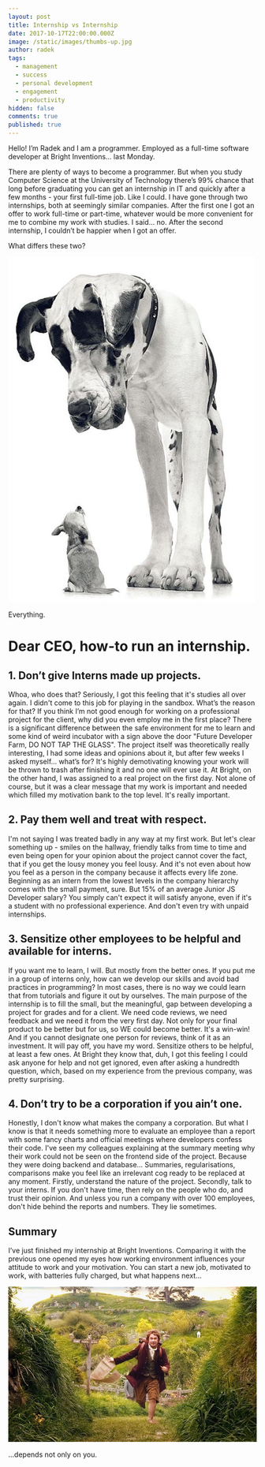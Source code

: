 ```yaml
---
layout: post
title: Internship vs Internship
date: 2017-10-17T22:00:00.000Z
image: /static/images/thumbs-up.jpg
author: radek
tags:
  - management
  - success
  - personal development
  - engagement
  - productivity
hidden: false
comments: true
published: true
---
```


Hello! I’m Radek and I am a programmer. Employed as a full-time software developer at Bright Inventions… last Monday.

There are plenty of ways to become a programmer. But when you study Computer Science at the University of Technology there’s 99% chance that long before graduating you can get an internship in IT and quickly after a few months - your first full-time job. Like I could. I have gone through two internships, both at seemingly similar companies. After the first one I got an offer to work full-time or part-time, whatever would be more convenient for me to combine my work with studies. I said... no. After the second internship, I couldn’t be happier when I got an offer.

What differs these two?

![Difference](/images/internship-vs-internship/difference.jpg)

Everything.


Dear CEO, how-to run an internship.
====

1\. Don’t give Interns made up projects.
---
Whoa, who does that? Seriously, I got this feeling that it's studies all over again. I didn't come to this job for playing in the sandbox. What’s the reason for that? If you think I’m not good enough for working on a professional project for the client, why did you even employ me in the first place? There is a significant difference between the safe environment for me to learn and some kind of weird incubator with a sign above the door "Future Developer Farm, DO NOT TAP THE GLASS". The project itself was theoretically really interesting, I had some ideas and opinions about it, but after few weeks I asked myself... what’s for? It's highly demotivating knowing your work will be thrown to trash after finishing it and no one will ever use it. At Bright, on the other hand, I was assigned to a real project on the first day. Not alone of course, but it was a clear message that my work is important and needed which filled my motivation bank to the top level. It's really important.


2\. Pay them well and treat with respect.
---
I'm not saying I was treated badly in any way at my first work. But let's clear something up - smiles on the hallway, friendly talks from time to time and even being open for your opinion about the project cannot cover the fact, that if you get the lousy money you feel lousy. And it's not even about how you feel as a person in the company because it affects every life zone. Beginning as an intern from the lowest levels in the company hierarchy comes with the small payment, sure. But 15% of an average Junior JS Developer salary? You simply can't expect it will satisfy anyone, even if it's a student with no professional experience. And don't even try with unpaid internships.


3\. Sensitize other employees to be helpful and available for interns.
---
If you want me to learn, I will. But mostly from the better ones. If you put me in a group of interns only, how can we develop our skills and avoid bad practices in programming? In most cases, there is no way we could learn that from tutorials and figure it out by ourselves. The main purpose of the internship is to fill the small, but the meaningful, gap between developing a project for grades and for a client. We need code reviews, we need feedback and we need it from the very first day. Not only for your final product to be better but for us, so WE could become better. It's a win-win! And if you cannot designate one person for reviews, think of it as an investment. It will pay off, you have my word. Sensitize others to be helpful, at least a few ones. At Bright they know that, duh, I got this feeling I could ask anyone for help and not get ignored, even after asking a hundredth question, which, based on my experience from the previous company, was pretty surprising.


4\. Don’t try to be a corporation if you ain’t one.
---
Honestly, I don't know what makes the company a corporation. But what I know is that it needs something more to evaluate an employee than a report with some fancy charts and official meetings where developers confess their code. I've seen my colleagues explaining at the summary meeting why their work could not be seen on the frontend side of the project. Because they were doing backend and database... Summaries, regularisations, comparisons make you feel like an irrelevant cog ready to be replaced at any moment.
Firstly, understand the nature of the project. Secondly, talk to your interns. If you don't have time, then rely on the people who do, and trust their opinion. And unless you run a company with over 100 employees, don't hide behind the reports and numbers. They lie sometimes.


Summary
---
I’ve just finished my internship at Bright Inventions. Comparing it with the previous one opened my eyes how working environment influences your attitude to work and your motivation. You can start a new job, motivated to work, with batteries fully charged, but what happens next...

![Adventure](/images/internship-vs-internship/adventure.jpg)

...depends not only on you.
